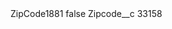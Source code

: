 <?xml version="1.0" encoding="UTF-8"?>
<CustomMetadata xmlns="http://soap.sforce.com/2006/04/metadata" xmlns:xsi="http://www.w3.org/2001/XMLSchema-instance" xmlns:xsd="http://www.w3.org/2001/XMLSchema">
    <label>ZipCode1881</label>
    <protected>false</protected>
    <values>
        <field>Zipcode__c</field>
        <value xsi:type="xsd:string">33158</value>
    </values>
</CustomMetadata>
